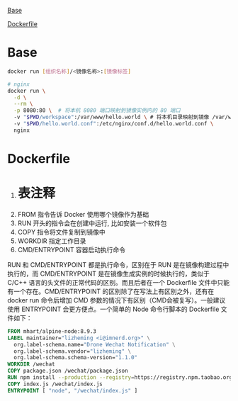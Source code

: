 [Base](#base)

[Dockerfile](#dockerfile)

# Base

```sh
docker run [组织名称]/<镜像名称>:[镜像标签]

# nginx
docker run \
  -d \
  --rm \
  -p 8080:80 \  # 将本机 8080 端口映射到镜像实例内的 80 端口
  -v "$PWD/workspace":/var/www/hello.world \ # 将本机目录映射到镜像 /var/www/hello.world 文件夹
  -v "$PWD/hello.world.conf":/etc/nginx/conf.d/hello.world.conf \
  nginx
```

# Dockerfile

1. # 表注释
2. FROM 指令告诉 Docker 使用哪个镜像作为基础
3. RUN 开头的指令会在创建中运行, 比如安装一个软件包
4. COPY 指令将文件复制到镜像中
5. WORKDIR 指定工作目录
6. CMD/ENTRYPOINT 容器启动执行命令

RUN 和 CMD/ENTRYPOINT 都是执行命令，区别在于 RUN 是在镜像构建过程中执行的，而 CMD/ENTRYPOINT 是在镜像生成实例的时候执行的，类似于 C/C++ 语言的头文件的正常代码的区别。而且后者在一个 Dockerfile 文件中只能有一个存在。CMD/ENTRYPOINT 的区别除了在写法上有区别之外，还有在 docker run 命令后增加 CMD 参数的情况下有区别（CMD会被复写）。一般建议使用 ENTRYPOINT 会更方便点。一个简单的 Node 命令行脚本的 Dockerfile 文件如下：

```Dockerfile
FROM mhart/alpine-node:8.9.3
LABEL maintainer="lizheming <i@imnerd.org>" \
  org.label-schema.name="Drone Wechat Notification" \
  org.label-schema.vendor="lizheming" \
  org.label-schema.schema-version="1.1.0"
WORKDIR /wechat
COPY package.json /wechat/package.json
RUN npm install --production --registry=https://registry.npm.taobao.org
COPY index.js /wechat/index.js
ENTRYPOINT [ "node", "/wechat/index.js" ]
```
